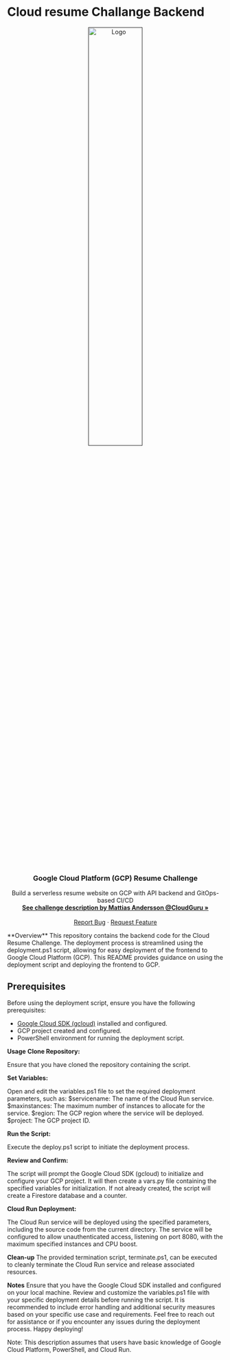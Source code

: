 # Cloud resume Challange Backend

<p align="center">
  <a href="">
    <img src="https://miro.medium.com/v2/resize:fit:720/format:webp/1*lDi1bp7b37khnH3tPVoLuQ.png" alt="Logo" width="50%" height="50%">
  </a>

  <h3 align="center">Google Cloud Platform (GCP) Resume Challenge </h3>

  <p align="center">
    Build a serverless resume website on GCP with API backend and GitOps-based CI/CD
    <br />
    <a href="https://acloudguru.com/blog/engineering/cloudguruchallenge-your-resume-on-gcp" target="_blank"><strong>See challenge description by Mattias Andersson @CloudGuru »</strong></a>
    <br />
    <br />
    <a href="https://github.com/alfonsmr/GCP-Cloud-Resume-Challenge-Frontend/issues">Report Bug</a>
    ·
    <a href="https://github.com/alfonsmr/GCP-Cloud-Resume-Challenge-Frontend/issues">Request Feature</a>
  </p>
</p>
**Overview**
This repository contains the backend code for the Cloud Resume Challenge. The deployment process is streamlined using the deployment.ps1 script, allowing for easy deployment of the frontend to Google Cloud Platform (GCP). This README provides guidance on using the deployment script and deploying the frontend to GCP.

## Prerequisites
Before using the deployment script, ensure you have the following prerequisites:

- [Google Cloud SDK (gcloud)](https://cloud.google.com/sdk/docs/install) installed and configured.
- GCP project created and configured.
- PowerShell environment for running the deployment script.

**Usage**
**Clone Repository:**

Ensure that you have cloned the repository containing the script.

**Set Variables:**

Open and edit the variables.ps1 file to set the required deployment parameters, such as:
$servicename: The name of the Cloud Run service.
$maxinstances: The maximum number of instances to allocate for the service.
$region: The GCP region where the service will be deployed.
$project: The GCP project ID.

**Run the Script:**

Execute the deploy.ps1 script to initiate the deployment process.

**Review and Confirm:**

The script will prompt the Google Cloud SDK (gcloud) to initialize and configure your GCP project.
It will then create a vars.py file containing the specified variables for initialization.
If not already created, the script will create a Firestore database and a counter.

**Cloud Run Deployment:**

The Cloud Run service will be deployed using the specified parameters, including the source code from the current directory.
The service will be configured to allow unauthenticated access, listening on port 8080, with the maximum specified instances and CPU boost.

**Clean-up**
The provided termination script, terminate.ps1, can be executed to cleanly terminate the Cloud Run service and release associated resources.

**Notes**
Ensure that you have the Google Cloud SDK installed and configured on your local machine.
Review and customize the variables.ps1 file with your specific deployment details before running the script.
It is recommended to include error handling and additional security measures based on your specific use case and requirements.
Feel free to reach out for assistance or if you encounter any issues during the deployment process. Happy deploying!

Note: This description assumes that users have basic knowledge of Google Cloud Platform, PowerShell, and Cloud Run.
